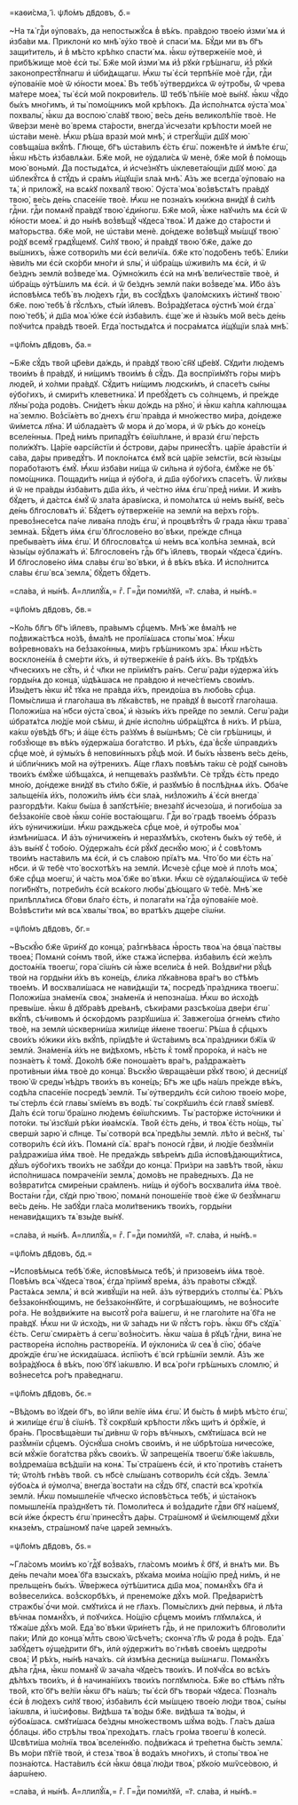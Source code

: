 =каѳи́сма, і҃. ѱл҃о́мъ дв҃довъ, ѻ҃.=

~На тѧ̀ гдⷭ҇и ᲂу҆пова́хъ, да непостыжꙋ́сѧ в̾ вѣ́къ. пра́вдою твое́ю и҆зми́ мѧ
и҆ и҆зба́ви мѧ. Приклонѝ ко мнѣ̀ ᲂу҆́хо твоѐ и҆ спаси́ мѧ. Бꙋ́ди ми въ бг҃ъ
защи́титель, и҆ в̾ мѣ́сто крѣ́пко спасти́ мѧ. ꙗ҆́кѡ ᲂу҆тверже́нїе моѐ, и҆
прибѣ́жище моѐ є҆сѝ ты̀. Бж҃е мо́й и҆зми́ мѧ и҆з̾ рꙋкѝ грѣ́шнагѡ, и҆з̾ рꙋкѝ
законопрестꙋ́пнагѡ и҆ ѡ҆би́дѧщагѡ. Ꙗ҆́кѡ ты̀ є҆сѝ терпѣ́нїе моѐ гдⷭ҇и, гдⷭ҇и
ᲂу҆пова́нїе моѐ ѿ ю҆́ности моеѧ̀. Въ тебѣ̀ ᲂу҆тверди́хсѧ ѿ ᲂу҆тро́бы, ѿ́ чрева
ма́тере моеѧ̀, ты̀ є҆сѝ мо́й покрови́тель. Ѡ҆ тебѣ̀ пѣ́нїе моѐ вы́нꙋ. ꙗ҆́кѡ
чꙋ́до бы́хъ мно́гимъ, и҆ ты̀ помо́щникъ мо́й крѣ́покъ. Да и҆спо́лнѧтсѧ ᲂу҆ста̀
моѧ̀ похвалы̀, ꙗ҆́кѡ да воспою̀ сла́вꙋ твою̀, ве́сь де́нь великолѣ́пїе твоѐ.
Не ѿве́рзи менѐ во́ времѧ ста́рости, внегда̀ и҆счеза́ти крѣ́пости мое́й не
ѡ҆ста́ви менѐ. Ꙗ҆́кѡ рѣ́ша вразѝ моѝ мнѣ̀, и҆ стрегꙋ́щїи дш҃ꙋ мою̀ совѣща́ша
вкꙋ́пѣ. Гл҃юще, бг҃ъ ѡ҆ста́вилъ є҆́сть є҆гѡ̀. поженѣ́те и҆ и҆мѣ́те є҆гѡ̀, ꙗ҆́кѡ
нѣ́сть и҆збавлѧ́ѧи. Бж҃е мо́й, не ᲂу҆дали́сѧ ѿ менѐ, бж҃е мо́й в̾ по́мощь мою̀
воньмѝ. Да постыдѧ́тсѧ, и҆ и҆сче́знꙋтъ ѡ҆клевета́ющїи дш҃ꙋ мою̀. да
ѡ҆блекꙋ́тсѧ в̾ стꙋ́дъ и҆ сра́мъ и҆́щꙋщїи ѕла́ѧ мнѣ̀. А҆́зъ же всегда̀ ᲂу҆пова́ю
на тѧ̀, и҆ приложꙋ̀, на всѧ́кꙋ похвалꙋ̀ твою̀. Оу҆ста̀ моѧ̀ воз̾вѣстѧ́тъ пра́вдꙋ
твою̀, ве́сь де́нь спасе́нїе твоѐ. Ꙗ҆́кѡ не позна́хъ кни́жна вни́дꙋ в̾ си́лѣ
гдⷭ҇ни. гдⷭ҇и помѧнꙋ̀ пра́вдꙋ твою̀ є҆ди́ногѡ. Бж҃е мо́й, ꙗ҆́же наꙋчи́лъ мѧ
є҆сѝ ѿ ю҆́ности моеѧ̀. и҆ до ны́нѣ воз̾вѣщꙋ̀ чꙋдеса̀ твоѧ̀. И҆ да́же до
ста́рости и҆ ма́торьства. бж҃е мо́й, не ѡ҆ста́ви менѐ. до́ндеже воз̾вѣщꙋ̀
мы́шцꙋ твою̀ ро́дꙋ всемꙋ̀ грѧдꙋ́щемꙋ. Си́лꙋ твою̀, и҆ пра́вдꙋ твою̀ бж҃е, да́же
до вы́шнихъ, ꙗ҆́же сотвори́лъ ми є҆сѝ вели́чїѧ. бж҃е кто̀ подо́бенъ тебѣ̀.
Е҆ли́ки ꙗ҆ви́лъ ми є҆сѝ ско́рби мно́ги и҆ ѕлы̀, и҆ ѡ҆бра́щь ѡ҆живи́лъ мѧ є҆сѝ,
и҆ ѿ бе́зднъ землѝ воз̾веде́ мѧ. Оу҆мно́жилъ є҆сѝ на мнѣ̀ вели́чествїе твоѐ,
и҆ ѡ҆бра́щь ᲂу҆тѣ́шилъ мѧ є҆сѝ. и҆ ѿ бе́зднъ землѝ па́ки воз̾веде́ мѧ. И҆́бо
а҆́зъ и҆сповѣ́мсѧ тебѣ̀ въ лю́дехъ гдⷭ҇и, въ сосꙋ́дѣхъ ѱало́мскихъ и҆́стинꙋ
твою̀ бж҃е. пою̀ тебѣ̀ в̾ гꙋ́слѣхъ, ст҃ы́и і҆и҃левъ. Воз̾ра́дꙋетасѧ ᲂу҆стнѣ̀
моѝ є҆гда̀ пою̀ тебѣ̀, и҆ дш҃а моѧ̀ ю҆́же є҆сѝ и҆зба́вилъ. є҆ще́ же и҆ ꙗ҆зы́къ
мо́й ве́сь де́нь поꙋчи́тсѧ пра́вдѣ твое́й. Е҆гда̀ постыдѧ́тсѧ и҆ посра́мѧтсѧ
и҆́щꙋщїи ѕла́ѧ мнѣ̀.

=ѱл҃о́мъ дв҃довъ, ѻ҃а.=

~Бж҃е сꙋ́дъ тво́й цр҃е́ви да́ждь, и҆ пра́вдꙋ твою̀ сн҃ꙋ цр҃е́вꙋ. Сꙋди́ти
лю́демъ твои́мъ в̾ пра́вдꙋ, и҆ ни́щимъ твои́мъ в̾ сꙋ́дъ. Да воспрїи́мꙋтъ го́ры
ми́ръ люде́й, и҆ хо́лми пра́вдꙋ. Сꙋ́дитъ ни́щимъ людски́мъ, и҆ спасе́тъ сы́ны
ᲂу҆бо́гихъ, и҆ смири́тъ клеветника̀. И҆ пребꙋ́детъ съ со́лнцемъ, и҆ пре́жде
лꙋны̀ ро́да родо́въ. Сни́детъ ꙗ҆́кѡ до́ждь на рꙋно̀, и҆ ꙗ҆́кѡ ка́плѧ ка́плющаѧ
на́ землю. Воз̾сїѧ́етъ во́ днехъ є҆гѡ̀ пра́вда и҆ мно́жество ми́ра, до́ндеже
ѿи́метсѧ лꙋна̀. И҆ ѡ҆блада́етъ ѿ́ морѧ и҆ до́ морѧ, и҆ ѿ рѣ́къ до коне́цъ
вселе́нныѧ. Пред̾ ни́мъ припадꙋ́тъ є҆ѳїѡ́плѧне, и҆ вразѝ є҆гѡ̀ пе́рсть
поли́жꙋтъ. Ца́рїе ѳарсі́йстїи и҆ ѻ҆́строви, да́ры принесꙋ́тъ. ца́рїе
а҆ра́встїи и҆ са́ва, да́ры приведꙋ́тъ. И҆ покло́нѧтсѧ є҆мꙋ̀ всѝ ца́рїе
зе́мстїи, всѝ ꙗ҆зы́цы порабо́таютъ є҆мꙋ̀. Ꙗ҆́кѡ и҆зба́ви ни́ща ѿ си́льна и҆
ᲂу҆бо́га, є҆мꙋ́же не бѣ̀ помо́щника. Пощади́тъ ни́ща и҆ ᲂу҆бо́га, и҆ дш҃а
ᲂу҆бо́гихъ спасе́тъ. Ѿ ли́хвы и҆ ѿ не пра́вды и҆зба́витъ дш҃а и҆́хъ, и҆ че́стно
и҆́мѧ є҆гѡ̀ пред̾ ни́ми. И҆ жи́въ бꙋ́детъ, и҆ да́стсѧ є҆мꙋ̀ ѿ зла́та
а҆раві́иска, и҆ помо́лѧтсѧ ѡ҆ не́мъ вы́нꙋ, ве́сь де́нь бл҃гословѧ́тъ и҆̀.
Бꙋ́детъ ᲂу҆тверже́нїе на землѝ на ве́рхъ го́ръ. превоз̾несе́тсѧ па́че лива́на
пло́дъ є҆гѡ̀, и҆ процвѣтꙋ́тъ ѿ́ града ꙗ҆́кѡ трава̀ земна́ѧ. Бꙋ́детъ и҆́мѧ є҆гѡ̀
бл҃гослове́но во́ вѣки, пре́жде сл҃нца пребыва́етъ и҆́мѧ є҆гѡ̀. И҆
бл҃гословѧ́тсѧ ѡ҆ не́мъ всѧ̀ колѣ́на земна́ѧ, всѝ ꙗ҆зы́цы ᲂу҆блажа́тъ и҆̀.
Бл҃гослове́нъ гдⷭ҇ь бг҃ъ і҆и҃левъ, творѧ́и чꙋдеса̀ є҆ди́нъ. И҆ бл҃гослове́но
и҆́мѧ сла́вы є҆гѡ̀ во́ вѣки, и҆ в̾ вѣ́къ вѣ́ка. И҆ и҆спо́лнитсѧ сла́вы є҆гѡ̀
всѧ̀ землѧ̀, бꙋ́детъ бꙋ́детъ.

=сла́ва, и҆ ны́нѣ. А҆=ллилꙋ́їѧ,= гⷤ. Г=дⷭ҇и поми́лꙋй, =г҃. сла́ва, и҆ ны́нѣ.=

=ѱл҃о́мъ дв҃довъ, ѻ҃в.=

~Ко́ль бл҃гъ бг҃ъ і҆и҃левъ, пра́вымъ срⷣцемъ. Мнѣ́ же в̾ма́лѣ не
под̾вижа́стѣсѧ но́зѣ, в̾ма́лѣ не пролїѧ́шасѧ стопы̀ моѧ̀. Ꙗ҆́кѡ воз̾ревнова́хъ
на без̾зако́нныѧ, ми́ръ грѣ́шникомъ зрѧ̀. Ꙗ҆́кѡ нѣ́сть восклоне́нїѧ в̾ сме́рти
и҆́хъ, и҆ ᲂу҆тверже́нїе в̾ ра́нѣ и҆́хъ. Въ трꙋдѣ́хъ чл҃ческихъ не сꙋ́ть, и҆ с̾
чл҃ки не прїи́мꙋтъ ра́нъ. Сегѡ̀ ра́ди ᲂу҆держа̀ и҆́хъ горды́нѧ до конца̀,
ѡ҆дѣ́ѧшасѧ не пра́вдою и҆ нече́стїемъ свои́мъ. И҆зы́детъ ꙗ҆́кѡ и҆́с̾ тꙋка не
пра́вда и҆́хъ, преидо́ша въ любо́вь срⷣца. Помы́слиша и҆ глаго́лаша въ
лꙋка́вствѣ, не пра́вдꙋ в̾ высотꙋ̀ глаго́лаша. Положи́ша на́ нб҃си ᲂу҆ста̀ своѧ̀,
и҆ ꙗ҆зы́къ и҆́хъ пре́йде по землѝ. Сегѡ̀ ра́ди ѡ҆братѧ́тсѧ лю́дїе моѝ сѣ́мѡ,
и҆ дні́е и҆спо́лнь ѡ҆брѧ́щꙋтсѧ в̾ ни́хъ. И҆ рѣ́ша, ка́кѡ ᲂу҆вѣ́дѣ бг҃ъ; и҆ а҆́ще
є҆́сть ра́зꙋмъ в̾ вы́шнѣмъ; Сѐ сі́и грѣ́шницы, и҆ гобзꙋ́юще въ вѣ́къ
ᲂу҆держа́ша бога́тство. И҆ рѣ́хъ, є҆да̀ в̾сꙋ́е ѡ҆правди́хъ срⷣце моѐ, и҆
ᲂу҆мы́хъ в̾ непови́нныхъ рꙋ́цѣ моѝ. И҆ бы́хъ ꙗ҆́звенъ ве́сь де́нь, и҆
ѡ҆бли́чникъ мо́й на ᲂу҆́тренихъ. А҆́ще гл҃ахъ повѣ́мъ та́кѡ сѐ ро́дꙋ сыно́въ
твои́хъ є҆мꙋ́же ѡ҆бѣща́хсѧ, и҆ непщева́хъ разꙋмѣ́ти. Сѐ трꙋ́дъ є҆́сть предо
мно́ю, до́ндеже вни́дꙋ въ ст҃и́ло бж҃їе, и҆ разꙋмѣ́ю в̾ послѣ́днѧѧ и҆́хъ.
Ѻ҆ба́че зальще́нїѧ и҆́хъ, положи́лъ и҆́мъ є҆́си ѕла́ѧ, низ̾ложи́лъ ѧ҆̀ є҆сѝ
внегда̀ разгордѣ́ти. Ка́кѡ бы́ша в̾ запꙋстѣ́нїе; внеза́пꙋ и҆счезо́ша, и҆
погибо́ша за без̾зако́нїе своѐ ꙗ҆́кѡ со́нїе воста́ющагѡ. Гдⷭ҇и во́ градѣ
твое́мъ ѻ҆́бразъ и҆́хъ ᲂу҆ничижи́ши. Ꙗ҆́кѡ раждьже́сѧ срⷣце моѐ, и҆ ᲂу҆тро́бы
моѧ̀ и҆змѣни́шасѧ. И҆ а҆́зъ ᲂу҆ничиже́нъ и҆ неразꙋмѣ́хъ, ско́тенъ бы́хъ ᲂу҆
тебѐ, и҆ а҆́зъ вы́нꙋ с̾ тобо́ю. Оу҆держа́лъ є҆сѝ рꙋ́кꙋ деснꙋ́ю мою̀, и҆ с̾
совѣ́томъ твои́мъ наста́вилъ мѧ є҆сѝ, и҆ съ сла́вою прїѧ́тъ мѧ. Что́ бо ми
є҆́сть на́ нб҃си. и҆ ѿ тебѐ что̀ восхотѣ́хъ на землѝ. И҆счезѐ срⷣце моѐ и҆
пло́ть моѧ̀, бж҃е срⷣца моегѡ̀, и҆ ча́сть моѧ̀ бж҃е во́ вѣки. Ꙗ҆́кѡ сѐ
ᲂу҆далѧ́ющїисѧ ѿ тебѐ поги́бнꙋтъ, потреби́лъ є҆сѝ всѧ́кого любы̀ дѣ́ющаго ѿ
тебѐ. Мнѣ́ же прилѣплѧ́тисѧ бг҃ови бла́го є҆́сть, и҆ полага́ти на́ гдⷭ҇а
ᲂу҆пова́нїе моѐ. Воз̾вѣсти́ти мѝ всѧ̀ хвалы̀ твоѧ̀, во вратѣ́хъ дще́ре
сїѡ́ни.

=ѱл҃о́мъ дв҃довъ, ѻ҃г.=

~Въскꙋ́ю бж҃е ѿри́нꙋ до конца̀, раз̾гнѣ́васѧ ꙗ҆́рость твоѧ̀ на ѻ҆вца̀ па́ствы
твоеѧ̀; Помѧнѝ со́нмъ тво́й, и҆́же стѧжа̀ и҆спе́рва. и҆зба́вилъ є҆сѝ же́злъ
достоѧ́нїѧ твоегѡ̀, гора̀ сїѡ́нъ сѝ ꙗ҆́же всели́сѧ в̾ не́й. Воз̾дви́гни рꙋ́цѣ
твоѝ на горды́ни и҆́хъ въ коне́цъ, є҆ли́ка лꙋка́внова вра́гъ во ст҃ѣ́мъ
твое́мъ. И҆ восхвали́шасѧ не нави́дѧщїи тѧ̀, посредѣ̀ пра́здника твоегѡ̀.
Положи́ша зна́менїѧ своѧ̀, зна́менїѧ и҆ непозна́ша. Ꙗ҆́кѡ во и҆схо́дѣ
превы́ше. ꙗ҆́кѡ в̾ дꙋбра́вѣ дре́вѧнѣ, сѣки́рами разсѣко́ша две́ри є҆гѡ̀ вкꙋ́пѣ,
сѣ́чивомъ и҆ ѻ҆ско́рдомъ разрꙋши́ша и҆̀. Завжего́ша ѻ҆гне́мъ ст҃и́ло твоѐ, на
землѝ ѡ҆скверни́ша жили́ще и҆́мене твоегѡ̀. Рѣ́ша в̾ срⷣцыхъ свои́хъ ю҆́жики
и҆́хъ вкꙋ́пѣ, прїидѣ́те и҆ ѿста́вимъ всѧ̀ пра́здники бж҃їѧ ѿ землѝ.
Зна́менїѧ и҆́хъ не ви́дѣхомъ, нѣ́сть к̾ томꙋ̀ проро́ка, и҆ на́съ не позна́етъ
к̾ томꙋ̀. Доко́лѣ бж҃е поноша́етъ вра́гъ, раз̾дража́етъ проти́вныи и҆́мѧ твоѐ
до конца̀. Въскꙋ́ю ѿвраща́еши рꙋ́кꙋ твою̀, и҆ десни́цꙋ твою̀ ѿ среды̀ нѣ́дръ
твои́хъ въ коне́цъ; Бг҃ъ же цр҃ь на́шъ пре́жде вѣ́къ, содѣ́ла спасе́нїе
посредѣ̀ землѝ. Ты̀ ᲂу҆тверди́лъ є҆сѝ си́лою твое́ю мо́ре, ты̀ сте́рлъ є҆сѝ
главы̀ ѕмїе́мъ въ водѣ̀. ты̀ сокрꙋши́лъ є҆сѝ главꙋ̀ ѕмі́евꙋ. Да́лъ є҆сѝ тогѡ̀
бра́шно лю́демъ є҆ѳїѡ́пскимъ. Ты̀ расто́рже и҆сто́чники и҆ пото́ки. ты̀
и҆зсꙋшѝ рѣ́ки и҆ѳа́мскїѧ. Тво́й є҆́сть де́нь, и҆ твоѧ̀ є҆́сть но́щь, ты̀
свершѝ зарю̀ и҆ сл҃нце. Ты̀ сотворѝ всѧ̀ предѣ́лы землѝ. лѣ́то и҆ ве́снꙋ, ты̀
сотвори́лъ є҆сѝ и҆́хъ. Помѧнѝ сїѧ̀. вра́гъ поносѝ гдⷭ҇ви, и҆ лю́дїе
безꙋ́мнїи раз̾дражи́ша и҆́мѧ твоѐ. Не преда́ждь ѕвѣре́мъ дш҃а
и҆сповѣ́дающих̾тисѧ, дꙋ́шъ ᲂу҆бо́гихъ твои́хъ не забꙋ́ди до конца̀. При́зри на
завѣ́тъ тво́й, ꙗ҆́кѡ и҆спо́лнишасѧ помраче́нїи землѧ̀, домо́въ не пра́ведныхъ.
Да не воз̾врати́тсѧ смире́ныи сра́мленъ. ни́щь и҆ ᲂу҆бо́гъ восхвали́та и҆́мѧ
твоѐ. Воста́ни гдⷭ҇и, сꙋдѝ прю̀ твою̀, помѧнѝ поноше́нїе твоѐ є҆́же ѿ
безꙋ́мнагѡ ве́сь де́нь. Не забꙋ́ди гла́са моли́твеникъ твои́хъ, горды́ни
ненави́дѧщихъ тѧ̀ взы́де вы́нꙋ.

=сла́ва, и҆ ны́нѣ. А҆=ллилꙋ́їѧ,= гⷤ. Г=дⷭ҇и поми́лꙋй, =г҃. сла́ва, и҆ ны́нѣ.=

=ѱл҃о́мъ дв҃довъ, ѻ҃д.=

~И҆сповѣ́мысѧ тебѣ̀ бж҃е, и҆сповѣ́мысѧ тебѣ̀, и҆ призове́мъ и҆́мѧ твоѐ.
Повѣ́мъ всѧ̀ чꙋдеса̀ твоѧ̀, є҆гда̀ прїимꙋ̀ вре́мѧ, а҆́зъ пра́воты сꙋждꙋ̀.
Раста́ѧсѧ землѧ̀, и҆ всѝ живꙋ́щїи на не́й. а҆́зъ ᲂу҆тверди́хъ столпы̀ є҆ѧ̀.
Рѣ́хъ без̾зако́ннꙋющимъ, не без̾зако́ннꙋйте, и҆ согрѣша́ющимъ, не воз̾носи́те
ро́га. Не воз̾дви́жите на высотꙋ̀ ро́га ва́шегѡ, и҆ не глаго́лите на́ бг҃а не
пра́вдꙋ. Ꙗ҆́кѡ ни ѿ и҆схо́дъ, ни ѿ за́падъ ни ѿ пꙋ́стъ го́ръ. ꙗ҆́кѡ бг҃ъ сꙋдїѧ̀
є҆́сть. Сегѡ̀ смирѧ́етъ а҆ сегѡ̀ воз̾но́ситъ. ꙗ҆́кѡ ча́ша в̾ рꙋцѣ̀ гдⷭ҇ни, вина̀
не растворе́на и҆спо́лнь растворе́нїѧ. И҆ ᲂу҆клони́сѧ ѿ сеѧ̀ в̾ сїю̀, ѻ҆ба́че
дро́ждїе є҆гѡ̀ не и҆скида́шасѧ. и҆спїю́тъ є҆̀ всѝ грѣ́шнїи землѝ. А҆́зъ же
воз̾ра́дꙋюсѧ в̾ вѣ́къ, пою̀ бг҃ꙋ і҆а́кѡвлю. И҆ всѧ̀ ро́ги грѣ́шныхъ сломлю̀, и҆
воз̾несе́тсѧ ро́гъ пра́веднагѡ.

=ѱл҃о́мъ дв҃довъ, ѻ҃є.=

~Вѣ́домъ во і҆ꙋде́и бг҃ъ, во і҆и҃ли ве́лїе и҆́мѧ є҆гѡ̀. И҆ бы́сть в̾ ми́рѣ
мѣ́сто є҆гѡ̀, и҆ жили́ще є҆гѡ̀ в̾ сїѡ́нѣ. Тꙋ̀ сокрꙋшѝ крѣ́пости лꙋ́къ щи́тъ и҆
ѻ҆рꙋ́жїе, и҆ бра́нь. Просвѣща́еши ты̀ ди́внѡ ѿ го́ръ вѣ́чныхъ, смꙋти́шасѧ всѝ
не разꙋ́мнїи срⷣцемъ. Оу҆снꙋ́ша сно́мъ свои́мъ, и҆ не ѡ҆брѣто́ша ничесо́же,
всѝ мꙋ́жїе бога́тства рꙋ́къ свои́хъ. Ѿ запреще́нїѧ твоегѡ̀ бж҃е і҆а́кѡвль,
воз̾дрема́ша всѣ́дшїи на конѧ̀. Ты̀ стра́шенъ є҆сѝ, и҆ кто̀ проти́въ ста́нетъ
тѝ; ѿто́лѣ гнѣ́въ тво́й. съ нб҃сѐ слы́шанъ сотвори́лъ є҆сѝ сꙋ́дъ. Землѧ̀
ᲂу҆боѧ́сѧ и҆ ᲂу҆молча̀, внегда̀ воста́ти на сꙋ́дъ бг҃ꙋ, спастѝ всѧ̀ кро́ткїѧ
землѝ. Ꙗ҆́кѡ помышле́нїе чл҃ческо и҆сповѣ́стьсѧ тебѣ̀, и҆ ѡ҆ста́нокъ
помышле́нїѧ пра́зднꙋетъ тѝ. Помоли́тесѧ и҆ воз̾дади́те гдⷭ҇ви бг҃ꙋ на́шемꙋ,
всѝ и҆́же ѻ҆́крестъ є҆гѡ̀ принесꙋ́тъ да́ры. Стра́шномꙋ и҆ ѿє́млющемꙋ дꙋ́хи
кнѧзе́мъ, стра́шномꙋ па́че царе́й земны́хъ.

=ѱл҃о́мъ дв҃довъ, ѻ҃ѕ.=

~Гла́сомъ мои́мъ ко́ гдⷭ҇ꙋ воз̾ва́хъ, гла́сомъ мои́мъ к̾ бг҃ꙋ, и҆ внѧ́тъ ми.
Въ де́нь печа́ли моеѧ̀ бг҃а взыска́хъ, рꙋка́ма мои́ма но́щїю пред̾ ни́мъ, и҆ не
прельще́нъ бы́хъ. Ѿве́ржесѧ ᲂу҆тѣ́шитисѧ дш҃а моѧ̀, помѧнꙋ́хъ бг҃а и҆
воз̾весели́хсѧ. воз̾скорбѣ́хъ, и҆ пренемо́же дꙋ́хъ мо́й. Пред̾вари́стѣ стражбы̀
ѻ҆́чи моѝ. смꙋти́хсѧ и҆ не гл҃ахъ. Помы́слихъ днѝ пе́рвыѧ, и҆ лѣ́та вѣ́чнаѧ
помѧнꙋ́хъ, и҆ поꙋчи́хсѧ. Но́щїю срⷣцемъ мои́мъ глꙋмлѧ́хсѧ, и҆ тꙋжа́ше дꙋ́хъ
мо́й. Е҆да̀ во́ вѣки ѿри́нетъ гдⷭ҇ь, и҆ не приложи́тъ бл҃говоли́ти па́ки; И҆лѝ
до конца̀ млⷭ҇ть свою̀ ѿсѣче́тъ; сконча̀ гл҃ъ ѿ́ рода в̾ ро́дъ. Е҆да̀ забꙋ́детъ
ᲂу҆ще́дрити бг҃ъ, и҆лѝ ᲂу҆держи́тъ во́ гнѣвѣ свое́мъ щедро́ты своѧ̀; И҆ рѣ́хъ,
ны́нѣ нача́хъ. сѝ и҆змѣ́на десни́ца вы́шнѧгѡ. Помѧнꙋ́хъ дѣ́ла гдⷭ҇нѧ, ꙗ҆́кѡ
помѧнꙋ̀ ѿ зача́ла чꙋде́съ твои́хъ. И҆ поꙋчꙋ́сѧ во всѣ́хъ дѣ́лѣхъ твои́хъ, и҆ в̾
начина́нїихъ твои́хъ поглꙋмлю́сѧ. Бж҃е во ст҃ѣ́мъ пꙋ́ть тво́й, кто̀ бг҃ъ
ве́лїи ꙗ҆́кѡ бг҃ъ на́шъ; ты̀ є҆сѝ бг҃ъ творѧ́и чꙋдеса̀. Позна́лъ є҆сѝ в̾
лю́дехъ си́лꙋ твою̀, и҆зба́вилъ є҆сѝ мы́шцею твое́ю лю́ди твоѧ̀, сы́ны
і҆а́кѡвлѧ, и҆ і҆ѡ́сифовы. Ви́дѣша тѧ̀ во́ды бж҃е. ви́дѣша тѧ̀ во́ды, и҆
ᲂу҆боѧ́шасѧ. смꙋти́шасѧ бе́здны мно́жествомъ шꙋ́ма во́дъ. Гла́съ да́ша ѻ҆́блацы.
и҆́бо стрѣ́лы твоѧ̀ прехо́дѧтъ. гла́съ гро́ма твоегѡ̀ в̾ колесѝ. Ѡ҆свѣти́ша
мо́лнїѧ твоѧ̀ вселе́ннꙋю. под̾ви́жасѧ и҆ тре́петна бы́сть землѧ̀. Въ мо́ри
пꙋтїѐ твоѝ, и҆ стезѧ̀ твоѧ̀ в̾ вода́хъ мно́гихъ, и҆ стопы̀ твоѧ̀ не
позна́ютсѧ. Наста́вилъ є҆сѝ ꙗ҆́кѡ ѻ҆вца̀ лю́ди твоѧ̀, рꙋко́ю мѡѷсе́овою, и҆
а҆арѡ́нею.

=сла́ва, и҆ ны́нѣ. А҆=ллилꙋ́їѧ,= гⷤ. Г=дⷭ҇и поми́лꙋй, =г҃. сла́ва, и҆ ны́нѣ.=

